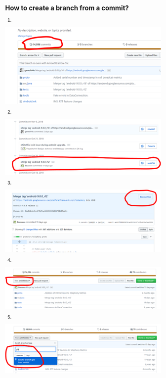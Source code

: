 ## How to create a branch from a commit?
1. 
![11](/system/res/brch_frm_cmit_1.PNG)

2. 
![22](/system/res/brch_frm_cmit_2.PNG)

3. 
![33](/system/res/brch_frm_cmit_3.PNG)

4. 
![44](/system/res/brch_frm_cmit_4.PNG)

5. 
![55](/system/res/brch_frm_cmit_5.PNG)
